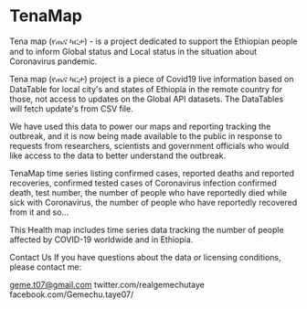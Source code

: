 # TenaMap
Tena map (የጤና ካርታ) - is a project dedicated to support the Ethiopian people and to inform Global status and Local status in the situation about Coronavirus pandemic. 

Tena map (የጤና ካርታ) project is  a piece of Covid19 live information based on DataTable for local city's and states of Ethiopia in the remote country for those, not access to updates on the Global API datasets. The DataTables will fetch update's from CSV file.

We have used this data to power our maps and reporting tracking the outbreak, and it is now being made available to the public in response to requests from researchers, scientists and government officials who would like access to the data to better understand the outbreak.

TenaMap time series listing confirmed cases, reported deaths and reported recoveries, confirmed tested cases of Coronavirus infection
confirmed death, test number, the number of people who have reportedly died while sick with Coronavirus, the number of people who have reportedly recovered from it and so... 

This Health map includes time series data tracking the number of people affected by COVID-19 worldwide and in Ethiopia.


Contact Us
If you have questions about the data or licensing conditions, please contact me:

geme.t07@gmail.com
twitter.com/realgemechutaye
facebook.com/Gemechu.taye07/
